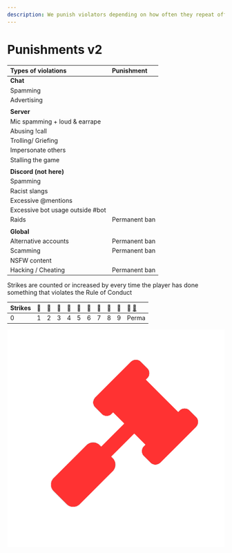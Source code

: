 ```yaml
---
description: We punish violators depending on how often they repeat offenses.
---
```


# Punishments v2

| Types of violations | Punishment |
| :--- | :--- |
| **Chat** |  |
| Spamming |  |
| Advertising |  |
|  |  |
| **Server** |  |
| Mic spamming + loud & earrape |  |
| Abusing !call |  |
| Trolling/ Griefing |  |
| Impersonate others |  |
| Stalling the game |  |
|  |  |
| **Discord \(not here\)** |  |
| Spamming |  |
| Racist slangs |  |
| Excessive @mentions |  |
| Excessive bot usage outside \#bot |  |
| Raids | Permanent ban |
|  |  |
| **Global** |  |
| Alternative accounts | Permanent ban |
| Scamming | Permanent ban |
| NSFW content |  |
| Hacking / Cheating | Permanent ban |

Strikes are counted or increased by every time the player has done something that violates the Rule of Conduct

| Strikes | 🔨 | 🔨 | 🔨 | 🔨 | 🔨 | 🔨 | 🔨 | 🔨 | 🔨 | 🔨 [🚫](https://emojikeyboard.org/copy/Prohibited_Emoji_%F0%9F%9A%AB) |
| :--- | :--- | :--- | :--- | :--- | :--- | :--- | :--- | :--- | :--- | :--- |
| 0 | 1 | 2 | 3 | 4 | 5 | 6 | 7 | 8 | 9 | Perma |

![](../.gitbook/assets/ban-2.png)

